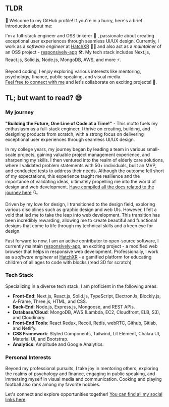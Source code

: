 ## TLDR
👋 Welcome to my GitHub profile! If you're in a hurry, here's a brief introduction about me:

I'm a full-stack engineer and OSS tinkerer 🚀 , passionate about creating exceptional user experiences through seamless UI/UX design. Currently, I work as a *software engineer* at [HatchXR](https://kids.hatchxr.com/) 👨‍💻 and also act as a *maintainer* of an OSS project - [responsively-app](https://github.com/responsively-org) 🛠️. My tech stack includes Next.js, React.js, Solid.js, Node.js, MongoDB, AWS, and more ⚡.

Beyond coding, I enjoy exploring various interests like mentoring, psychology, finance, public speaking, and visual media.<br> [Feel free to connect with me](https://www.linkedin.com/in/themohammadsa/) and let's collaborate on exciting projects! 🤝.

## TL; but want to read? 😅
### My journey
**"Building the Future, One Line of Code at a Time!"** - This motto fuels my enthusiasm as a full-stack engineer. I thrive on creating, building, and designing products from scratch, with a strong focus on delivering exceptional user experiences through seamless UI/UX design.

In my college years, my journey began by leading a team in various small-scale projects, gaining valuable project management experience, and sharpening my skills. I then ventured into the realm of elderly care solutions, where I validated problem statements with 50+ individuals, built an MVP, and conducted tests to address their needs. Although the outcome fell short of my expectations, this experience taught me resilience and the importance of validating ideas, ultimately propelling me into the world of design and web development. [Have compiled all the docs related to the journey here](https://github.com/themohammadsa/eMars) 🔍.

Driven by my love for design, I transitioned to the design field, exploring various disciplines such as graphic design and web UIs. However, I felt a void that led me to take the leap into web development. This transition has been incredibly rewarding, allowing me to create beautiful and functional designs that come to life through my technical skills and a keen eye for design.

Fast forward to now, I am an active contributor to open-source software, I currently maintain [responsively-app](https://github.com/responsively-org), an exciting project - a modified web browser that helps in responsive web development. Professionally, I work as a *software engineer* at [HatchXR](https://kids.hatchxr.com/) - a gamified platform for educating children of all ages to code with blocks (read 3D for scratch)

### Tech Stack
Specializing in a diverse tech stack, I am proficient in the following areas:

- **Front-End**: Next.js, React.js, Solid.js, TypeScript, ElectronJs, Blockly.js, A-Frame, Three.js, HTML, and CSS.
- **Back-End**: Node.js, Express.js, Mongoose, and REST APIs.
- **Database/Cloud**: MongoDB, AWS (Lambda, EC2, Cloudfront, ELB, S3), and Cloudinary.
- **Front-End Tools**: React Redux, Recoil, Redis, webRTC, Github, Gitlab, and Netlify.
- **CSS Framework**: Styled Components, Tailwind, Lit Element, Chakra UI, Material UI, and Bootstrap.
- **Analytics**: Amplitude and Google Analytics.

### Personal Interests
Beyond my professional pursuits, I take joy in mentoring others, exploring the realms of psychology and finance, engaging in public speaking, and immersing myself in visual media and communication. Cooking and playing football also rank among my favorite hobbies.

Let's connect and explore opportunities together! [You can find all my social links here](https://linktr.ee/themohammadsa).
